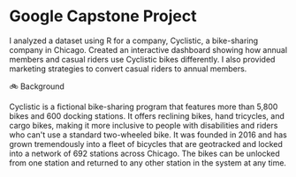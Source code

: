 # Google Capstone Project
I analyzed a dataset using R for a company, Cyclistic, a bike-sharing company in Chicago. Created an interactive dashboard showing how annual members and casual riders use Cyclistic bikes differently. I also provided marketing strategies to convert casual riders to annual members.

🚲 Background

Cyclistic is a fictional bike-sharing program that features more than 5,800 bikes and 600 docking stations. It offers reclining bikes, hand tricycles, and cargo bikes, making it more inclusive to people with disabilities and riders who can't use a standard two-wheeled bike. It was founded in 2016 and has grown tremendously into a fleet of bicycles that are geotracked and locked into a network of 692 stations across Chicago. The bikes can be unlocked from one station and returned to any other station in the system at any time.
